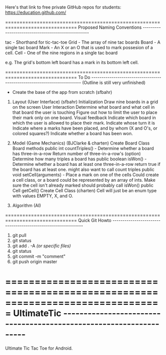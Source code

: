 Here's that link to free private GitHub repos for students: https://education.github.com/

===============================================================================
Proposed Naming Conventions ---------------------------------------------------

tac     - Shorthand for tic-tac-toe
Grid    - The array of nine tac boards
Board   - A single tac board
Mark    - An X or an O that is used to mark possesion of a cell.
Cell    - One of the nine regions in a single tac board

e.g. The grid's bottom left board has a mark in its bottom left cell.

===============================================================================
To Do -------------------------------------------------------------------------
(Outline is still very unfinished)

- Create the base of the app from scratch (sfbahr)

1. Layout (User Interface) (sfbahr)
	Initialization
		Draw nine boards in a grid on the screen
	User Interaction
		Determine what board and what cell in that board the user is touching
		Figure out how to limit the user to place their mark only on one board.
	Visual feedback
		Indicate which board in which the user is allowed to place their mark.
		Indicate whose turn it is
		Indicate where a marks have been placed, and by whom (X and O's, or colored squares?)
		Indicate whether a board has been won.

2. Model (Game Mechanics) (BJClarke & charten)
	Create Board Class
	Board methods
		public int countTriples() - Determine whether a board has three-in-a-row
			Return number of three-in-a-row's
			(option) Determine how many triples a board has
		public boolean isWon() - Determine whether a board has at least one three-in-a-row
			return true if the board has at least one.
			might also want to call count triples 
		public void setCell(arguments) - Place a mark on one of the cells
			Could create a cell class, or a board could be represented by an array of ints.
			Make sure the cell isn't already marked
			should probably call isWon()
		public Cell getCell()
	Create Cell Class (charten)
		Cell will just be an enum type with values EMPTY, X, and O.
		
3. Algorithm (AI)


===============================================================================
Quick Git Howto ---------------------------------------------------------------

1. git pull
2. git status
3. git add . -A *(or specific files)*
4. git status
5. git commit -m "comment"
6. git push origin master

===============================================================================
UltimateTic -------------------------------------------------------------------
===============================================================================

Ultimate Tic Tac Toe for Android.


